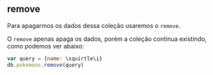 ## remove

Para apagarmos os dados dessa coleção usaremos o `remove`.

O `remove` apenas apaga os dados, porém a coleção continua existindo, como podemos ver abaixo:

```js
var query = {name: \squirtle\i}
db.pokemons.remove(query)
```
